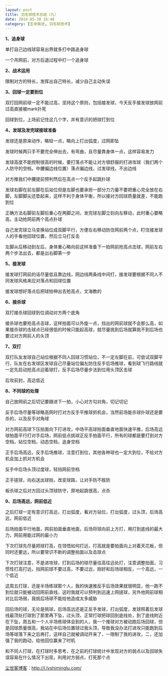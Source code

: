 ```yaml
---
layout: post
title: 羽毛球技术总结（九）
date: 2014-05-30 16:48
category: [生命痕迹, 羽毛球技术]
---
```

<strong>1、追身球</strong>

单打自己边线球容易出界就多打中路追身球

一个吊网前，对方后退过程中打一个追身球

<strong>2、战术运用</strong>

限制对方的特长，发挥出自己特长，减少自己主动失误

<strong>3、回球一定要到位</strong>

双打回网前球一定不能过高，坚持这个原则，包括接发球，今天反手接发球放网前过高直接被mark扑死

回球到位，上场前记住这几个字，并有意识的把球打到位

<strong>4、发球及发完球接球准备</strong>

发球还是原来动作，略轻一点，略向上打出弧度，过网即坠

发球时候两只手不要完全伸出去，有弯曲，且尽量靠身体一点，这样容易发力

发球高度不能控制很高的时候，要打落点不能让对方很舒服的打进攻球（我们两个人防守的空档，中腰偏边线位置）落点偏边线，过发球线，不出边线

对方推我们中腰提前预判然后在高点一个反手起跳扑球

发球右脚在前左脚在后站位但是左脚也要承担一部分力力量不要把重心完全放在右脚，左脚脚尖还垫起来，这样不利于身体平衡，所以接对方回球质量就差，不能跑到位

正确方法右脚前左脚后重心在两脚之间，发完球左脚立刻向左移动，此时重心要略高，主动抢网前两个高点扑球

自己发完球立马变换站位成双脚平行，方便左右移动防住网前两个点，盯住接发球人的手看他回球位置，然后立马打反击

左脚从后移动到左后，身体重心略向前这样准备下一拍网前抢高点击球，网前左右两个步法出去，都是出右脚第一步

<strong>5、接发球</strong>

接发球打网前的话尽量低且靠边线，网边线两条线中间打，接发球要根据不同人不同发球风格来应对落点和回球位置

接发球想好落点后把球拍伸出去抢高点，文海教的

<strong>6、接杀球</strong>

双打接杀球回球到位调动对方两个底角

接杀球也要抢高点击球，这样拍面可以外旋一点，挡出的网前球就不会那么高，如果接杀球的击球点已经很低的时候只能起高球，就尽量挑到后场就算挑不到后场也要过对方网前人的头顶

<strong>7、双打</strong>

双打队友发球自己站位根据不同人回球习惯站位，不一定左脚在前，可尝试双脚平行，队友在右发球区发球自己尽量站位偏左防住反手后场推球，看到球飞行路线就一定先启动抢高点迎着球打，反手后场尽量步法到位用头顶区击球

后攻前封，高远低近

<strong>8、不同球的处理</strong>

自己放网前之后切记要跟进下一拍，小心对方勾对角，切记切记

反手后场尽量等球略高网时打对方反手平推球抓机会，当然前场能杀球扑球还是要杀的，以及反手对角球

对方网前高球下压拍面向下打进攻，中场平高球拍面垂直地面快速平推，后场高远球拍面平行打对手后场，网前低点挑球正反手拍面平行，所有的球都是要打到对方空档，站位空档，动态空档，追身空档

正手后场高远，反手后场推球，注意打到位，其他各种球也一定大到位，不给对方机会加上抓对方机会

反手中后场头顶过度球，轻挡网前空档

正手搓球，向右送出球拍，改变球路，让对手防不胜防

板杀球之后对方回过头顶球防守，原地起跳很高，点杀

<strong>9、后场高远，网前低近</strong>

之后打球一定有意识打高远，打出弧度，看对方站位，打出弧度，过头顶，后场高远，网前低近

后场拍面平行地面，网前拍面垂直地面，后场将球向前上方打，用打到底线的最大力，网前用能过网的最小力

下次打球先尽量把球打高，在领悟如何打远，打高就是要拍面向上对着天花板，但同时还要远，所以要常识不断的调整拍面以及击球点

下次打球注意，不是进攻球，打到后场的球尽量往高往远处打，注意调整拍面，习惯性打高打远，挡网前球不要过高，不要过远，刚好和后场球相反，一个高远，一个低近

这周五打球，还是半场练球那个人，我的快速推反手后场效果就很明显，他一跑不到位就只能被动回网前直线，这时我就可以预判到迅速上网搓球，另外他网前球相对比后场弱，我挑后场球不能给他造成太多威胁

回后场的球，无论是挑球，后场高远还是正反手发球，打出弧度，发球照着后发球线最顶处打球到了那里再下坠，过头顶，正常打球把球回到底线处，到了底线附近在下坠，周五和一个人半场练球体会到的人，我一个推球对方被动跑后场回球，但是回球质量很高，我站在中后场位置球过我头顶，导致我没办法打进攻只能跑到后场等球落下来之后再打，这样自己就被调动开来了，一限制了我的进攻，二，还加强了我的跑动，给他回位赢来了时机

和不同人打球，在打球时多思考，在之前的打球统计中发现对方的弱点以及回球失误容易在什么情况下出现，利用对方弱点，打死那个点

<a href="http://i.lvshiminglu.com/">尘世客博客</a>：<a href="http://i.lvshiminglu.com/">http://i.lvshiminglu.com/</a>

